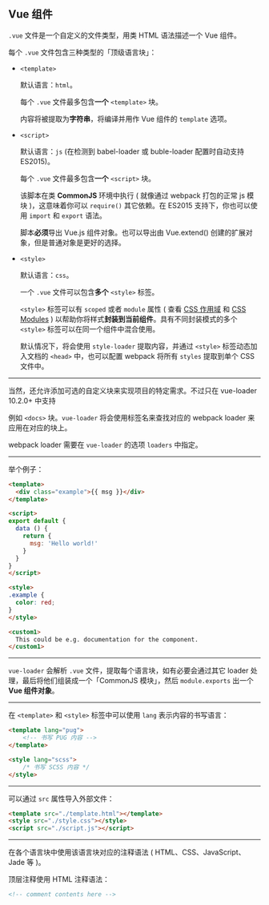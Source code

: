 ## Vue 组件

`.vue` 文件是一个自定义的文件类型，用类 HTML 语法描述一个 Vue 组件。

每个 `.vue` 文件包含三种类型的「顶级语言块」：

- `<template>`

    默认语言：`html`。

    每个 `.vue` 文件最多包含**一个** `<template>` 块。

    内容将被提取为**字符串**，将编译并用作 Vue 组件的 `template` 选项。

- `<script>`

    默认语言：`js` (在检测到 babel-loader 或 buble-loader 配置时自动支持ES2015)。

    每个 `.vue` 文件最多包含**一个** `<script>` 块。

    该脚本在类 **CommonJS** 环境中执行 ( 就像通过 webpack 打包的正常 js 模块 )，这意味着你可以 `require()` 其它依赖。在 ES2015 支持下，你也可以使用 `import` 和 `export` 语法。

    脚本**必须**导出 Vue.js 组件对象。也可以导出由 Vue.extend() 创建的扩展对象，但是普通对象是更好的选择。

- `<style>`

    默认语言：`css`。

    一个 `.vue` 文件可以包含**多个** `<style>` 标签。

    `<style>` 标签可以有 `scoped` 或者 `module` 属性 ( 查看 [CSS 作用域](./特性.md#CSS-作用域) 和 [CSS Modules](./特性.md#CSS-Modules) ) 以帮助你将样式**封装到当前组件**。具有不同封装模式的多个 `<style>` 标签可以在同一个组件中混合使用。

    默认情况下，将会使用 `style-loader` 提取内容，并通过 `<style>` 标签动态加入文档的 `<head>` 中，也可以配置 webpack 将所有 `styles` 提取到单个 CSS 文件中。

---

当然，还允许添加可选的自定义块来实现项目的特定需求。不过只在 vue-loader 10.2.0+ 中支持

例如 `<docs>` 块。`vue-loader` 将会使用标签名来查找对应的 webpack loader 来应用在对应的块上。

webpack loader 需要在 `vue-loader` 的选项 `loaders` 中指定。

---

举个例子：

```HTML
<template>
  <div class="example">{{ msg }}</div>
</template>

<script>
export default {
  data () {
    return {
      msg: 'Hello world!'
    }
  }
}
</script>

<style>
.example {
  color: red;
}
</style>

<custom1>
  This could be e.g. documentation for the component.
</custom1>
```

---

`vue-loader` 会解析 `.vue` 文件，提取每个语言块，如有必要会通过其它 loader 处理，最后将他们组装成一个「CommonJS 模块」，然后 `module.exports` 出一个 **Vue 组件对象**。

---

在 `<template>` 和 `<style>` 标签中可以使用 `lang` 表示内容的书写语言：

```HTML
<template lang="pug">
    <!-- 书写 PUG 内容 -->
</template>

<style lang="scss">
    /* 书写 SCSS 内容 */
</style>
```

---

可以通过 `src` 属性导入外部文件：

```HTML
<template src="./template.html"></template>
<style src="./style.css"></style>
<script src="./script.js"></script>
```

---

在各个语言块中使用该语言块对应的注释语法 ( HTML、CSS、JavaScript、Jade 等 )。

顶层注释使用 HTML 注释语法：

```HTML
<!-- comment contents here -->
```